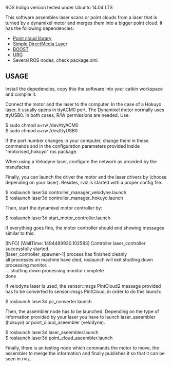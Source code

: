 ROS Indigo version tested under Ubuntu 14.04 LTS

This software assembles laser scans or point clouds from a laser that is turned by a dynamixel motor and merges them into a bigger point cloud. It has the following dependencies:
- [Point cloud library](http://pointclouds.org/)
- [Simple DirectMedia Layer](http://www.libsdl.org/)
- [BOOST](http://www.boost.org/)
- [URG](http://www.hokuyo-aut.jp/) 
- Several ROS nodes, check package.xml.

## USAGE

Install the depedencies, copy this the software into your catkin workspace and compile it. 

Connect the motor and the laser to the computer. In the case of a Hokuyo laser, it usually opens in ttyACM0 port. The Dynamixel motor normally uses ttyUSB0. In both cases, R/W permissions are needed. Use:

$ sudo chmod a+rw /dev/ttyACM0  
$ sudo chmod a+rw /dev/ttyUSB0

If the port number changes in your computer, change them in these commands and in the configuration parameters provided inside "motorised_hokuyo" ros package. 

When using a Velodyne laser, configure the network as provided by the manufacter. 

Finally, you can launch the driver the motor and the laser drivers by (choose depending on your laser). Besides, rviz is started with a proper config file.

$ roslaunch laser3d controller\_manager\_velodyne.launch  
$ roslaunch laser3d controller\_manager\_hokuyo.launch

Then, start the dynamixel motor controller by:

$ roslaunch laser3d start\_motor\_controller.launch 

If everything goes fine, the motor controller should end showing messages similar to this:

[INFO] [WallTime: 1494489930.102583] Controller laser_controller successfully started.  
[laser_controller_spawner-1] process has finished cleanly  
all processes on machine have died, roslaunch will exit shutting down processing monitor...  
... shutting down processing monitor complete  
done

If velodyne laser is used, the sensor::msgs PintCloud2 message provided has to be converted to sensor::msgs PintCloud, in order to do this launch:

$ roslaunch laser3d pc_converter.launch

Then, the assembler node has to be launched. Depending on the type of information provided by your laser you have to launch laser\_aseembler (hokuyo) or point\_cloud\_aseembler (velodyne).
 
$ roslaunch laser3d laser\_aseembler.launch  
$ roslaunch laser3d point\_cloud\_aseembler.launch

Finally, there is an testing node which commands the motor to move, the assembler to merge the information and finally publishes it so that it can be seen in rviz. 





